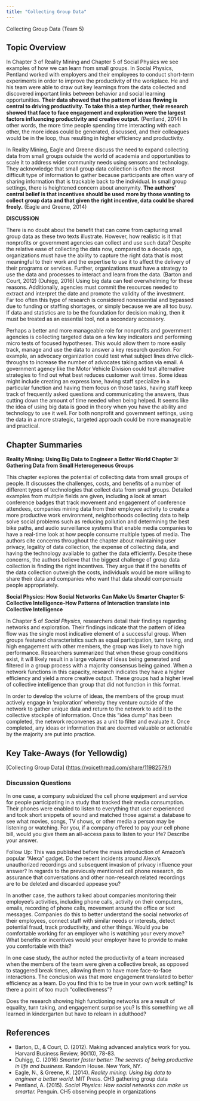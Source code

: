 ```yaml
---
title: "Collecting Group Data"
---
```


Collecting Group Data (Team 5)

## Topic Overview
In Chapter 3 of Reality Mining and Chapter 5 of Social Physics we see examples of how we can learn from small groups. In Social Physics, Pentland worked with employers and their employees to conduct short-term experiments in order to improve the productivity of the workplace. He and his team were able to draw out key learnings from the data collected and discovered important links between behavior and social learning opportunities. **Their data showed that the pattern of ideas flowing is central to driving productivity. To take this a step further, their research showed that face to face engagement and exploration were the largest factors influencing productivity and creative output.** (Pentland, 2014) In other words, the more time people spending time interacting with each other, the more ideas could be generated, discussed, and their colleagues would be in the loop, thus resulting in higher efficiency and productivity. 

In Reality Mining, Eagle and Greene discuss the need to expand collecting data from small groups outside the world of academia and opportunities to scale it to address wider community needs using sensors and technology. They acknowledge that small group data collection is often the most difficult type of information to gather because participants are often wary of sharing information that is trackable back to the individual. In small group settings, there is heightened concern about anonymity. **The authors’ central belief is that incentives should be used more by those wanting to collect group data and that given the right incentive, data could be shared freely.** (Eagle and Greene, 2014)

**DISCUSSION**

There is no doubt about the benefit that can come from capturing small group data as these two texts illustrate. However, how realistic is it that nonprofits or government agencies can collect and use such data? Despite the relative ease of collecting the data now, compared to a decade ago, organizations must have the ability to capture the right data that is most meaningful to their work and the expertise to use it to affect the delivery of their programs or services. Further, organizations must have a strategy to use the data and processes to interact and learn from the data. (Barton and Court, 2012) (Duhigg, 2016) Using big data can feel overwhelming for these reasons. Additionally, agencies must commit the resources needed to extract and interpret the date and promote the validity of the investment. Far too often this type of research is considered nonessential and bypassed due to funding or staffing shortages, or simply because we are all too busy. If data and statistics are to be the foundation for decision making, then it must be treated as an essential tool, not a secondary accessory. 

Perhaps a better and more manageable role for nonprofits and government agencies is collecting targeted data on a few key indicators and performing micro tests of focused hypotheses. This would allow them to more easily track, manage and use the data to answer a key research question. For example, an advocacy organization could test what subject lines drive click-throughs to increase the number of advocates taking action via email. A government agency like the Motor Vehicle Division could test alternative strategies to find out what best reduces customer wait times. Some ideas might include creating an express lane, having staff specialize in a particular function and having them focus on those tasks, having staff keep track of frequently asked questions and communicating the answers, thus cutting down the amount of time needed when being helped. It seems like the idea of using big data is good in theory when you have the ability and technology to use it well. For both nonprofit and government settings, using the data in a more strategic, targeted approach could be more manageable and practical. 

## Chapter Summaries

**Reality Mining: Using Big Data to Engineer a Better World
Chapter 3: Gathering Data from Small Heterogeneous Groups**

This chapter explores the potential of collecting data from small groups of people. It discusses the challenges, costs, and benefits of a number of different types of technologies that collect data from small groups. Detailed examples from multiple fields are given, including a look at smart conference badges that track movement and engagement of conference attendees, companies mining data from their employee activity to create a more productive work environment, neighborhoods collecting data to help solve social problems such as reducing pollution and determining the best bike paths, and audio surveillance systems that enable media companies to have a real-time look at how people consume multiple types of media. The authors cite concerns throughout the chapter about maintaining user privacy, legality of data collection, the expense of collecting data, and having the technology available to gather the data efficiently. Despite these concerns, the authors believe that the biggest challenge of group data collection is finding the right incentives. They argue that if the benefits of the data collection outweigh the costs, individuals would be more willing to share their data and companies who want that data should compensate people appropriately.

**Social Physics: How Social Networks Can Make Us Smarter
Chapter 5: Collective Intelligence-How Patterns of Interaction translate into Collective Intelligence**

In Chapter 5 of *Social Physics,* researchers detail their findings regarding networks and exploration. Their findings indicate that the pattern of idea flow was the single most indicative element of a successful group.  When groups featured characteristics such as equal participation, turn taking, and high engagement with other members, the group was likely to have high performance. Researchers summarized that when these group conditions exist, it will likely result in a large volume of ideas being generated and filtered in a group process with a majority consensus being gained. When a network functions in this capacity, research indicates they have a higher efficiency and yield a more creative output.  These groups had a higher level of collective intelligence than group that did not function in this format.

In order to develop the volume of ideas, the members of the group must actively engage in ‘exploration’ whereby they venture outside of the network to gather unique data and return to the network to add it to the collective stockpile of information. Once this “idea dump” has been completed, the network reconvenes as a unit to filter and evaluate it. Once completed, any ideas or information that are deemed valuable or actionable by the majority are put into practice. 

## Key Take-Aways (for Yellowdig)
[Collecting Group Data] (https://voicethread.com/share/11982579/​)

### Discussion Questions
In one case, a company subsidized the cell phone equipment and service for people participating in a study that tracked their media consumption. Their phones were enabled to listen to everything that user experienced and took short snippets of sound and matched those against a database to see what movies, songs, TV shows, or other media a person may be listening or watching. For you, if a company offered to pay your cell phone bill, would you give them an all-access pass to listen to your life? Describe your answer.

Follow Up: This was published before the mass introduction of Amazon’s popular “Alexa” gadget. Do the recent incidents around Alexa’s unauthorized recordings and subsequent invasion of privacy influence your answer? In regards to the previously mentioned cell phone research, do assurance that conversations and other non-research related recordings are to be deleted and discarded appease you? 

In another case, the authors talked about companies monitoring their employee’s activities, including phone calls, activity on their computers, emails, recording of phone calls, movement around the office or text messages. Companies do this to better understand the social networks of their employees, connect staff with similar needs or interests, detect potential fraud, track productivity, and other things. Would you be comfortable working for an employer who is watching your every move? What benefits or incentives would your employer have to provide to make you comfortable with this?

In one case study, the author noted the productivity of a team increased when the members of the team were given a collective break, as opposed to staggered break times, allowing them to have more face-to-face interactions. The conclusion was that more engagement translated to better efficiency as a team. Do you find this to be true in your own work setting? Is there a point of too much “collectiveness”?

Does the research showing high functioning networks are a result of equality, turn taking, and engagement surprise you? Is this something we all learned in kindergarten but have to relearn in adulthood?

## References
* Barton, D., & Court, D. (2012). Making advanced analytics work for you. Harvard Business Review, 90(10), 78-83. 
* Duhigg, C. (2016) *Smarter faster better: The secrets of being productive in life and business.* Random House. New York, NY.
* Eagle, N., & Greene, K. (2014). *Reality mining: Using big data to engineer a better world.* MIT Press. CH3 gathering group data  
* Pentland, A. (2015). *Social Physics: How social networks can make us smarter.* Penguin. CH5 observing people in organizations  




